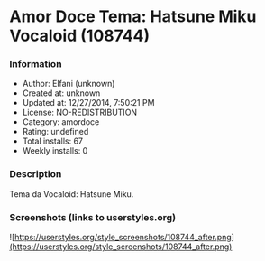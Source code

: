 # Amor Doce Tema: Hatsune Miku Vocaloid (108744)

### Information
- Author: Elfani (unknown)
- Created at: unknown
- Updated at: 12/27/2014, 7:50:21 PM
- License: NO-REDISTRIBUTION
- Category: amordoce
- Rating: undefined
- Total installs: 67
- Weekly installs: 0


### Description
Tema da Vocaloid: Hatsune Miku.


### Screenshots (links to userstyles.org)
![https://userstyles.org/style_screenshots/108744_after.png](https://userstyles.org/style_screenshots/108744_after.png)


